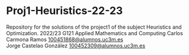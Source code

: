 # Proj1-Heuristics-22-23
Repository for the solutions of the project1 of the subject Heuristics and Optimization. 2022/23
G121 Applied Mathematics and Computing 
Carlos Carmona Ramos 100451868@alumnos.uc3m.es  
Jorge Castelao González 100452309@alumnos.uc3m.es 
